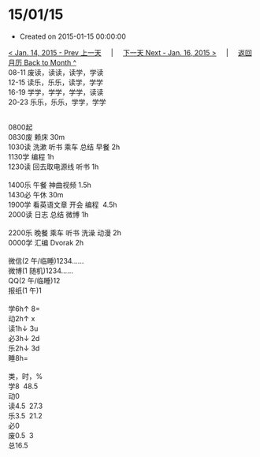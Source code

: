 # 15/01/15

- Created on 2015-01-15 00:00:00

[< Jan. 14, 2015 - Prev 上一天](/_archived/lifelogs/2015/01/d14.md) &nbsp; &nbsp; | &nbsp; &nbsp; [下一天 Next - Jan. 16, 2015 >](/_archived/lifelogs/2015/01/d16.md) &nbsp; &nbsp; |  &nbsp; &nbsp; [返回月历 Back to Month ^](/_archived/lifelogs/2015/01/index.md)
<br/>08-11 废读，读读，读学，学读<br/>12-15 读乐，乐乐，读学，学学<br/>16-19 学学，学学，学学，读读<br/>20-23 乐乐，乐乐，学学，学学<div><br/></div>0800起<br/>0830废 赖床 30m<br/>1030读 洗漱 听书 乘车 总结 早餐 2h<br/>1130学 编程 1h<br/>1230读 回去取电源线 听书 1h<div><br/></div>1400乐 午餐 神曲视频 1.5h<br/>1430必 午休 30m<br/>1900学 看英语文章 开会 编程  4.5h<br/>2000读 日志 总结 微博 1h<div><br/></div>2200乐 晚餐 乘车 听书 洗澡 动漫 2h<div>0000学 汇编 Dvorak 2h</div><div><br/></div>微信(2 午/临睡)1234……<br/>微博(1 随机)1234……<br/>QQ(2 午/临睡)12<br/>报纸(1 午)1<div><br/></div>学6h↑ 8=<br/>动2h↑ x<br/>读1h↓ 3u<br/>必3h↓ 2d<br/>乐2h↓ 3d<br/>睡8h=<div><br/></div>类，时，%<br/>学8  48.5<br/>动0<br/>读4.5  27.3<br/>乐3.5  21.2<br/>必0<br/>废0.5  3<br/>总16.5</div>
